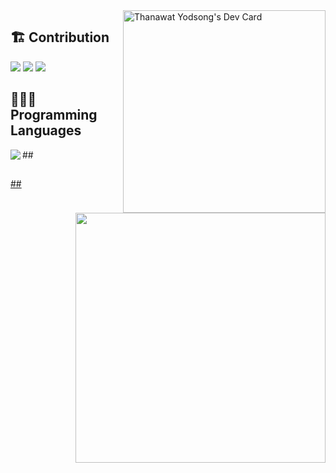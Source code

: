 <a href="https://app.daily.dev/thanawatyodsong"> 
 <img src="https://api.daily.dev/devcards/5ff63f0a2df9447bb5bb2a634c72dee6.png?r=s56" width="324" align="right" alt="Thanawat Yodsong's Dev Card"/>
</a>

## 🏗 Contribution

<img src="https://github-readme-stats.vercel.app/api?username=Thanawat2002&count_private=true&show_icons=true&theme=tokyonight&include_all_commits=true&hide_border=true" />
<img src="http://github-readme-streak-stats.herokuapp.com?user=Thanawat2002&theme=tokyonight&hide_border=true" />
<img src="https://github-readme-activity-graph.cyclic.app/graph?username=Thanawat2002&theme=react-dark&hide_border=true">

## 🧑🏻‍💻 Programming Languages

<a href="https://github.com/Thanawat2002">
  <img align="left" src="https://github-readme-stats.vercel.app/api/top-langs/?username=Thanawat2002&count_private=true&layout=compact&hide=html,css&theme=tokyonight&langs_count=12&hide_border=true" />
</a>

##<a href="https://wakatime.com/@Thanawat2002">
##  <img align="right" width="400" src="https://github-readme-stats-taupe-two.vercel.app/api/wakatime?username=Thanawat2002&hide_border=true&langs_count=12&theme=tokyonight" />
##</a>

<br />
<br />
<br />
<br />
<br />
<br />
<br />
<br />
<br />


